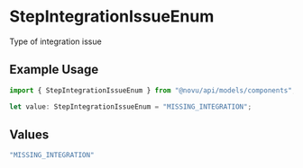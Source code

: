 # StepIntegrationIssueEnum

Type of integration issue

## Example Usage

```typescript
import { StepIntegrationIssueEnum } from "@novu/api/models/components";

let value: StepIntegrationIssueEnum = "MISSING_INTEGRATION";
```

## Values

```typescript
"MISSING_INTEGRATION"
```